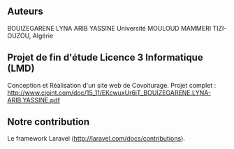 ## Auteurs
BOUIZEGARENE LYNA
ARIB YASSINE
Université MOULOUD MAMMERI TIZI-OUZOU, Algérie 

## Projet de fin d'étude Licence 3 Informatique (LMD)
Conception et Réalisation d'un site web de Covoiturage.
Projet complet : http://www.cjoint.com/doc/15_11/EKcwuxUr6iT_BOUIZEGARENE.LYNA-ARIB.YASSINE.pdf

## Notre contribution
Le framework Laravel (http://laravel.com/docs/contributions).
